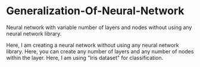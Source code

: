 # Generalization-Of-Neural-Network
Neural network with variable number of layers and nodes without using any neural network library.

Here, I am creating a neural network without using any neural network library. Here, you can create any number of layers and any number of nodes within the layer. Here, I am using "Iris dataset" for classification. 
